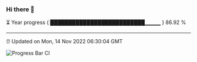 ### Hi there 👋

⏳ Year progress { ██████████████████████████▁▁▁▁ } 86.92 %

---

⏰ Updated on Mon, 14 Nov 2022 06:30:04 GMT

![Progress Bar CI](https://github.com/ZhaoGui/ZhaoGui/workflows/Progress%20Bar%20CI/badge.svg)
